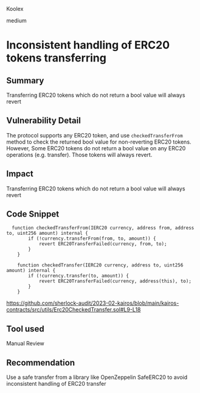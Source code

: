 Koolex

medium

# Inconsistent handling of ERC20 tokens transferring

## Summary
 Transferring ERC20 tokens which do not return a bool value will always revert


## Vulnerability Detail
The protocol supports any ERC20 token, and use `checkedTransferFrom` method to check the returned bool value for non-reverting ERC20 tokens.
However, Some ERC20 tokens do not return a bool value on any ERC20 operations (e.g. transfer). Those tokens will always revert.

## Impact
Transferring ERC20 tokens which do not return a bool value will always revert

## Code Snippet


```solidity
  function checkedTransferFrom(IERC20 currency, address from, address to, uint256 amount) internal {
        if (!currency.transferFrom(from, to, amount)) {
            revert ERC20TransferFailed(currency, from, to);
        }
    }

    function checkedTransfer(IERC20 currency, address to, uint256 amount) internal {
        if (!currency.transfer(to, amount)) {
            revert ERC20TransferFailed(currency, address(this), to);
        }
    }
```

https://github.com/sherlock-audit/2023-02-kairos/blob/main/kairos-contracts/src/utils/Erc20CheckedTransfer.sol#L9-L18

## Tool used

Manual Review

## Recommendation

Use a safe transfer from a library like OpenZeppelin SafeERC20 to avoid  inconsistent handling of ERC20 transfer  
  